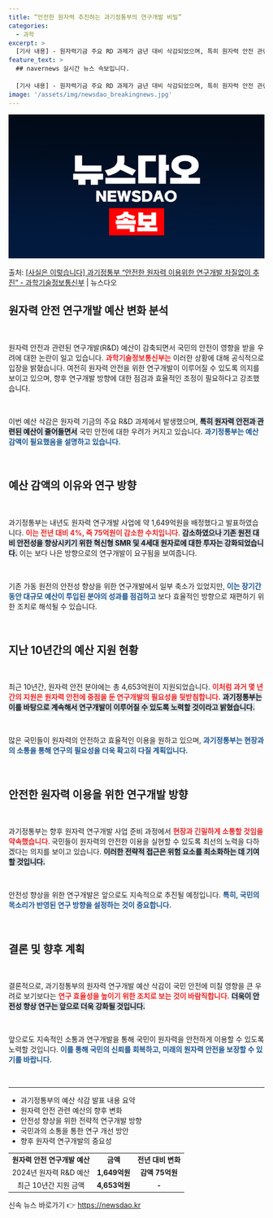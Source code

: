 ```yaml
---
title: “안전한 원자력 추진하는 과기정통부의 연구개발 비밀”
categories:
  - 과학
excerpt: >
  [기사 내용] - 원자력기금 주요 RD 과제가 금년 대비 삭감되었으며, 특히 원자력 안전 관련 예산 축소가 …
feature_text: >
  ## navernews 실시간 뉴스 속보입니다.

  [기사 내용] - 원자력기금 주요 RD 과제가 금년 대비 삭감되었으며, 특히 원자력 안전 관련 예산 축소가 …
image: '/assets/img/newsdao_breakingnews.jpg'
---
```


![뉴스다오 속보](/assets/img/newsdao_breakingnews.jpg)

<p>출처: <a href="https://newsdao.kr/2017" rel="dofollow">[사실은 이렇습니다] 과기정통부 “안전한 원자력 이용위한 연구개발 차질없이 추진” - 과학기술정보통신부</a> | 뉴스다오</p>

<h2 data-ke-size="size26">원자력 안전 연구개발 예산 변화 분석</h2>

<p data-ke-size="size16">&nbsp;</p>

원자력 안전과 관련된 연구개발(R&D) 예산이 감축되면서 국민의 안전이 영향을 받을 우려에 대한 논란이 일고 있습니다. <b><span style="color: #ee2323;">과학기술정보통신부는</span></b> 이러한 상황에 대해 공식적으로 입장을 밝혔습니다. 여전히 원자력 안전을 위한 연구개발이 이루어질 수 있도록 의지를 보이고 있으며, 향후 연구개발 방향에 대한 점검과 효율적인 조정이 필요하다고 강조했습니다. 

<p data-ke-size="size16">&nbsp;</p>

이번 예산 삭감은 원자력 기금의 주요 R&D 과제에서 발생했으며, <b><span style="background-color: #21538527;">특히 원자력 안전과 관련된 예산이 줄어들면서</span></b> 국민 안전에 대한 우려가 커지고 있습니다. <b><span style="color: #1a5490;">과기정통부는 예산 감액이 필요했음을 설명하고 있습니다.</span></b> 

<p data-ke-size="size16">&nbsp;</p>

<h2 data-ke-size="size26">예산 감액의 이유와 연구 방향</h2>

<p data-ke-size="size16">&nbsp;</p>

과기정통부는 내년도 원자력 연구개발 사업에 약 1,649억원을 배정했다고 발표하였습니다. <b><span style="color: #ee2323;">이는 전년 대비 4%, 즉 75억원이 감소한 수치입니다.</span></b> <b><span style="background-color: #21538527;">감소하였으나 기존 원전 대비 안전성을 향상시키기 위한 혁신형 SMR 및 4세대 원자로에 대한 투자는 강화되었습니다.</span></b> 이는 보다 나은 방향으로의 연구개발이 요구됨을 보여줍니다. 

<p data-ke-size="size16">&nbsp;</p>

기존 가동 원전의 안전성 향상을 위한 연구개발에서 일부 축소가 있었지만, <b><span style="color: #1a5490;">이는 장기간 동안 대규모 예산이 투입된 분야의 성과를 점검하고</span></b> 보다 효율적인 방향으로 재편하기 위한 조치로 해석될 수 있습니다. 

<p data-ke-size="size16">&nbsp;</p>

<h2 data-ke-size="size26">지난 10년간의 예산 지원 현황</h2>

<p data-ke-size="size16">&nbsp;</p>

최근 10년간, 원자력 안전 분야에는 총 4,653억원이 지원되었습니다. <b><span style="color: #ee2323;">이처럼 과거 몇 년 간의 지원은 원자력 안전에 중점을 둔 연구개발의 필요성을 뒷받침합니다.</span></b> <b><span style="background-color: #21538527;">과기정통부는 이를 바탕으로 계속해서 연구개발이 이루어질 수 있도록 노력할 것이라고 밝혔습니다.</span></b> 

<p data-ke-size="size16">&nbsp;</p>

많은 국민들이 원자력의 안전하고 효율적인 이용을 원하고 있으며, <b><span style="color: #1a5490;">과기정통부는 현장과의 소통을 통해 연구의 필요성을 더욱 확고히 다질 계획입니다.</span></b> 

<p data-ke-size="size16">&nbsp;</p>

<h2 data-ke-size="size26">안전한 원자력 이용을 위한 연구개발 방향</h2>

<p data-ke-size="size16">&nbsp;</p>

과기정통부는 향후 원자력 연구개발 사업 준비 과정에서 <b><span style="color: #ee2323;">현장과 긴밀하게 소통할 것임을 약속했습니다. </span></b> 국민들이 원자력의 안전한 이용을 실현할 수 있도록 최선의 노력을 다하겠다는 의지를 보이고 있습니다. <b><span style="background-color: #21538527;">이러한 전략적 접근은 위험 요소를 최소화하는 데 기여할 것입니다.</span></b>

<p data-ke-size="size16">&nbsp;</p>

안전성 향상을 위한 연구개발은 앞으로도 지속적으로 추진될 예정입니다. <b><span style="color: #1a5490;">특히, 국민의 목소리가 반영된 연구 방향을 설정하는 것이 중요합니다.</span></b> 

<p data-ke-size="size16">&nbsp;</p>

<h2 data-ke-size="size26">결론 및 향후 계획</h2>

<p data-ke-size="size16">&nbsp;</p>

결론적으로, 과기정통부의 원자력 연구개발 예산 삭감이 국민 안전에 미칠 영향을 큰 우려로 보기보다는 <b><span style="color: #ee2323;">연구 효율성을 높이기 위한 조치로 보는 것이 바람직합니다.</span></b> <b><span style="background-color: #21538527;">더욱이 안전성 향상 연구는 앞으로 더욱 강화될 것입니다.</span></b> 

<p data-ke-size="size16">&nbsp;</p>

앞으로도 지속적인 소통과 연구개발을 통해 국민이 원자력을 안전하게 이용할 수 있도록 노력할 것입니다. <b><span style="color: #1a5490;">이를 통해 국민의 신뢰를 회복하고, 미래의 원자력 안전을 보장할 수 있기를 바랍니다.</span></b> 

<p data-ke-size="size16">&nbsp;</p>

<hr />

<ul>
    <li>과기정통부의 예산 삭감 발표 내용 요약</li>
    <li>원자력 안전 관련 예산의 향후 변화</li>
    <li>안전성 향상을 위한 전략적 연구개발 방향</li>
    <li>국민과의 소통을 통한 연구 개선 방안</li>
    <li>향후 원자력 연구개발의 중요성</li>
</ul>

<p data-ke-size="size16"></p>

<table style="width: 100%; border-collapse: collapse;">
    <tbody>
        <tr>
            <td style="text-align: center; height: 17px;"><b>원자력 안전 연구개발 예산</b></td>
            <td style="text-align: center; height: 17px;"><b>금액</b></td>
            <td style="text-align: center; height: 17px;"><b>전년 대비 변화</b></td>
        </tr>
        <tr>
            <td style="text-align: center; height: 17px;">2024년 원자력 R&D 예산</td>
            <td style="text-align: center; height: 17px;"><b>1,649억원</b></td>
            <td style="text-align: center; height: 17px;"><b>감액 75억원</b></td>
        </tr>
        <tr>
            <td style="text-align: center; height: 17px;">최근 10년간 지원 금액</td>
            <td style="text-align: center; height: 17px;"><b>4,653억원</b></td>
            <td style="text-align: center; height: 17px;"><b> - </b></td>
        </tr>
    </tbody>
</table> 

신속 뉴스 바로가기 👉 <a href="https://newsdao.kr" rel="dofollow">https://newsdao.kr</a>


